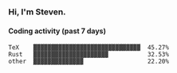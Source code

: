 ### Hi, I'm Steven.

#### Coding activity (past 7 days)
```
TeX    ▓▓▓▓▓▓▓▓▓▓▓▓▓▓▓▓▓▓▓▓▓▓▓▓▓▓▓▓▓▓  45.27%
Rust   ▓▓▓▓▓▓▓▓▓▓▓▓▓▓▓▓▓▓▓▓▓           32.53%
other  ▓▓▓▓▓▓▓▓▓▓▓▓▓▓                  22.20%
```

